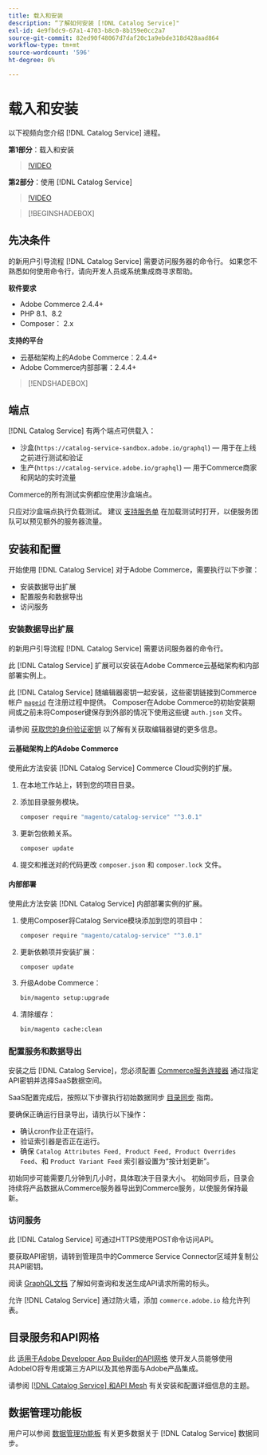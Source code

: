 ```yaml
---
title: 载入和安装
description: “了解如何安装 [!DNL Catalog Service]"
exl-id: 4e9fbdc9-67a1-4703-b8c0-8b159e0cc2a7
source-git-commit: 82ed90f48067d7daf20c1a9ebde318d428aad864
workflow-type: tm+mt
source-wordcount: '596'
ht-degree: 0%

---
```


# 载入和安装

以下视频向您介绍 [!DNL Catalog Service] 进程。

**第1部分**：载入和安装

>[!VIDEO](https://video.tv.adobe.com/v/3415599)

**第2部分**：使用 [!DNL Catalog Service]

>[!VIDEO](https://video.tv.adobe.com/v/3415600)

>[!BEGINSHADEBOX]

## 先决条件

的新用户引导流程 [!DNL Catalog Service] 需要访问服务器的命令行。 如果您不熟悉如何使用命令行，请向开发人员或系统集成商寻求帮助。

**软件要求**

- Adobe Commerce 2.4.4+
- PHP 8.1、8.2
- Composer： 2.x

**支持的平台**

- 云基础架构上的Adobe Commerce：2.4.4+
- Adobe Commerce内部部署：2.4.4+

>[!ENDSHADEBOX]

## 端点

[!DNL Catalog Service] 有两个端点可供载入：

- 沙盒(`https://catalog-service-sandbox.adobe.io/graphql`) — 用于在上线之前进行测试和验证
- 生产(`https://catalog-service.adobe.io/graphql`) — 用于Commerce商家和网站的实时流量

Commerce的所有测试实例都应使用沙盒端点。

只应对沙盒端点执行负载测试。 建议 [支持服务单](https://experienceleague.adobe.com/docs/commerce-knowledge-base/kb/help-center-guide/magento-help-center-user-guide.html#submit-ticket) 在加载测试时打开，以便服务团队可以预见额外的服务器流量。

## 安装和配置

开始使用 [!DNL Catalog Service] 对于Adobe Commerce，需要执行以下步骤：

- 安装数据导出扩展
- 配置服务和数据导出
- 访问服务

### 安装数据导出扩展

的新用户引导流程 [!DNL Catalog Service] 需要访问服务器的命令行。

此 [!DNL Catalog Service] 扩展可以安装在Adobe Commerce云基础架构和内部部署实例上。

此 [!DNL Catalog Service] 随编辑器密钥一起安装，这些密钥链接到Commerce帐户 [`mageid`](https://developer.adobe.com/commerce/marketplace/guides/sellers/profile-information/) 在注册过程中提供。 Composer在Adobe Commerce的初始安装期间或之前未将Composer键保存到外部的情况下使用这些键 `auth.json` 文件。

请参阅 [获取您的身份验证密钥](https://experienceleague.adobe.com/docs/commerce-operations/installation-guide/prerequisites/authentication-keys.html) 以了解有关获取编辑器键的更多信息。

#### 云基础架构上的Adobe Commerce

使用此方法安装 [!DNL Catalog Service] Commerce Cloud实例的扩展。

1. 在本地工作站上，转到您的项目目录。
1. 添加目录服务模块。

   ```bash
   composer require "magento/catalog-service" "^3.0.1"
   ```

1. 更新包依赖关系。

   ```bash
   composer update
   ```

1. 提交和推送对的代码更改 `composer.json` 和 `composer.lock` 文件。

#### 内部部署

使用此方法安装 [!DNL Catalog Service] 内部部署实例的扩展。

1. 使用Composer将Catalog Service模块添加到您的项目中：

   ```bash
   composer require "magento/catalog-service" "^3.0.1"
   ```

1. 更新依赖项并安装扩展：

   ```bash
   composer update
   ```

1. 升级Adobe Commerce：

   ```bash
   bin/magento setup:upgrade
   ```

1. 清除缓存：

   ```bash
   bin/magento cache:clean
   ```

### 配置服务和数据导出

安装之后 [!DNL Catalog Service]，您必须配置 [Commerce服务连接器](https://experienceleague.adobe.com/docs/commerce-merchant-services/user-guides/integration-services/saas.html#apikey) 通过指定API密钥并选择SaaS数据空间。

SaaS配置完成后，按照以下步骤执行初始数据同步 [目录同步](https://experienceleague.adobe.com/docs/commerce-merchant-services/user-guides/data-services/catalog-sync.html) 指南。

要确保正确运行目录导出，请执行以下操作：

- 确认cron作业正在运行。
- 验证索引器是否正在运行。
- 确保 `Catalog Attributes Feed, Product Feed, Product Overrides Feed`、和 `Product Variant Feed` 索引器设置为“按计划更新”。

初始同步可能需要几分钟到几小时，具体取决于目录大小。 初始同步后，目录会持续将产品数据从Commerce服务器导出到Commerce服务，以使服务保持最新。

### 访问服务

此 [!DNL Catalog Service] 可通过HTTPS使用POST命令访问API。

要获取API密钥，请转到管理员中的Commerce Service Connector区域并复制公共API密钥。

阅读 [GraphQL文档](https://developer.adobe.com/commerce/services/graphql/) 了解如何查询和发送生成API请求所需的标头。

允许 [!DNL Catalog Service] 通过防火墙，添加 `commerce.adobe.io` 给允许列表。

## 目录服务和API网格

此 [适用于Adobe Developer App Builder的API网格](https://developer.adobe.com/graphql-mesh-gateway/gateway/overview/) 使开发人员能够使用AdobeIO将专用或第三方API以及其他界面与Adobe产品集成。

请参阅  [[!DNL Catalog Service] 和API Mesh](mesh.md) 有关安装和配置详细信息的主题。

## 数据管理功能板

用户可以参阅 [数据管理功能板](https://experienceleague.adobe.com/docs/commerce-admin/systems/data-transfer/data-dashboard.html) 有关更多数据关于 [!DNL Catalog Service] 数据同步。
